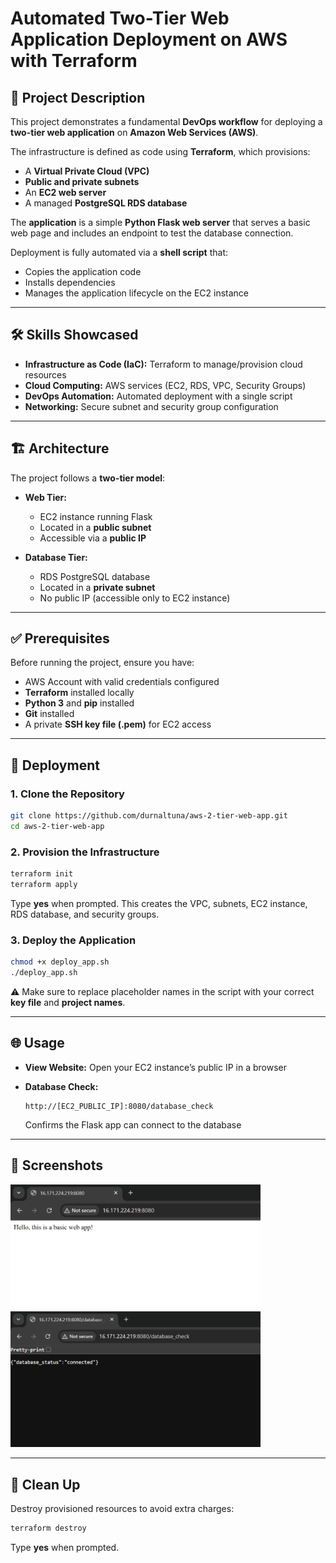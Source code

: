 # Automated Two-Tier Web Application Deployment on AWS with Terraform

## 📌 Project Description

This project demonstrates a fundamental **DevOps workflow** for deploying a **two-tier web application** on **Amazon Web Services (AWS)**.

The infrastructure is defined as code using **Terraform**, which provisions:

* A **Virtual Private Cloud (VPC)**
* **Public and private subnets**
* An **EC2 web server**
* A managed **PostgreSQL RDS database**

The **application** is a simple **Python Flask web server** that serves a basic web page and includes an endpoint to test the database connection.

Deployment is fully automated via a **shell script** that:

* Copies the application code
* Installs dependencies
* Manages the application lifecycle on the EC2 instance

---

## 🛠 Skills Showcased

* **Infrastructure as Code (IaC):** Terraform to manage/provision cloud resources
* **Cloud Computing:** AWS services (EC2, RDS, VPC, Security Groups)
* **DevOps Automation:** Automated deployment with a single script
* **Networking:** Secure subnet and security group configuration

---

## 🏗 Architecture

The project follows a **two-tier model**:

* **Web Tier:**

  * EC2 instance running Flask
  * Located in a **public subnet**
  * Accessible via a **public IP**

* **Database Tier:**

  * RDS PostgreSQL database
  * Located in a **private subnet**
  * No public IP (accessible only to EC2 instance)

---

## ✅ Prerequisites

Before running the project, ensure you have:

* AWS Account with valid credentials configured
* **Terraform** installed locally
* **Python 3** and **pip** installed
* **Git** installed
* A private **SSH key file (.pem)** for EC2 access

---

## 🚀 Deployment

### 1. Clone the Repository

```bash
git clone https://github.com/durnaltuna/aws-2-tier-web-app.git
cd aws-2-tier-web-app
```

### 2. Provision the Infrastructure

```bash
terraform init
terraform apply
```

Type **yes** when prompted.
This creates the VPC, subnets, EC2 instance, RDS database, and security groups.

### 3. Deploy the Application

```bash
chmod +x deploy_app.sh
./deploy_app.sh
```

⚠️ Make sure to replace placeholder names in the script with your correct **key file** and **project names**.

---

## 🌐 Usage

* **View Website:** Open your EC2 instance’s public IP in a browser
* **Database Check:**

  ```http
  http://[EC2_PUBLIC_IP]:8080/database_check
  ```

  Confirms the Flask app can connect to the database

---

## 📸 Screenshots

<img src="screenshots/greeting_page.png" alt="Website Screenshot" width="400"/>
<img src="screenshots/database_check.png" alt="Database Check Screenshot" width="400"/>

---

## 🧹 Clean Up

Destroy provisioned resources to avoid extra charges:

```bash
terraform destroy
```

Type **yes** when prompted.
